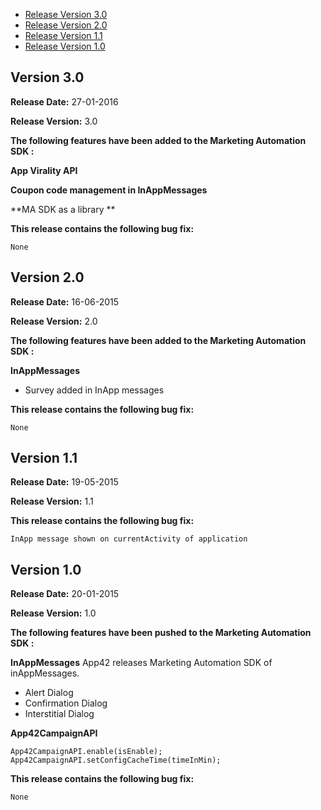 * [Release Version 3.0](https://github.com/shephertz/App42_ANDROID_SDK/blob/master/Change_Log_MA.md#version-30)
* [Release Version 2.0](https://github.com/shephertz/App42_ANDROID_SDK/blob/master/Change_Log_MA.md#version-20)
* [Release Version 1.1](https://github.com/shephertz/App42_ANDROID_SDK/blob/master/Change_Log_MA.md#version-11)
* [Release Version 1.0](https://github.com/shephertz/App42_ANDROID_SDK/blob/master/Change_Log_MA.md#version-10)

## Version 3.0

**Release Date:** 27-01-2016 

**Release Version:** 3.0

**The following features have been added to the Marketing Automation SDK :**

**App Virality API**

**Coupon code management in InAppMessages**

**MA SDK as a library **

**This release contains the following bug fix:**

```
None
```

## Version 2.0

**Release Date:** 16-06-2015 

**Release Version:** 2.0

**The following features have been added to the Marketing Automation SDK :**

**InAppMessages**

* Survey added in InApp messages

**This release contains the following bug fix:**

```
None
```

## Version 1.1

**Release Date:** 19-05-2015 

**Release Version:** 1.1

**This release contains the following bug fix:**

```
InApp message shown on currentActivity of application
```


## Version 1.0

**Release Date:** 20-01-2015 

**Release Version:** 1.0

**The following features have been pushed to the Marketing Automation SDK :**

**InAppMessages**
App42 releases Marketing Automation SDK of inAppMessages.

* Alert Dialog
* Confirmation Dialog
* Interstitial Dialog 

**App42CampaignAPI**

```
App42CampaignAPI.enable(isEnable);
App42CampaignAPI.setConfigCacheTime(timeInMin);
```


**This release contains the following bug fix:**

```
None
```
